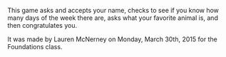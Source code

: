 This game asks and accepts your name, checks to see if you know how many days of the week there are, asks
what your favorite animal is, and then congratulates you.

It was made by Lauren McNerney on Monday, March 30th, 2015 for the Foundations class.